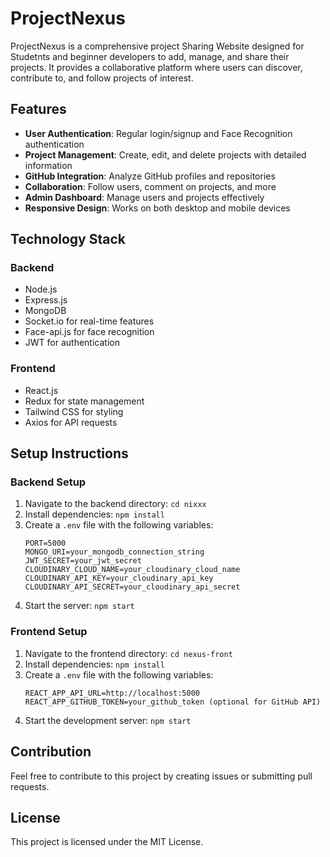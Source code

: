 # ProjectNexus

ProjectNexus is a comprehensive project Sharing Website designed for Studetnts and beginner developers to add, manage, and share their projects. It provides a collaborative platform where users can discover, contribute to, and follow projects of interest.

## Features

- **User Authentication**: Regular login/signup and Face Recognition authentication
- **Project Management**: Create, edit, and delete projects with detailed information
- **GitHub Integration**: Analyze GitHub profiles and repositories
- **Collaboration**: Follow users, comment on projects, and more
- **Admin Dashboard**: Manage users and projects effectively
- **Responsive Design**: Works on both desktop and mobile devices

## Technology Stack

### Backend
- Node.js
- Express.js
- MongoDB
- Socket.io for real-time features
- Face-api.js for face recognition
- JWT for authentication

### Frontend
- React.js
- Redux for state management
- Tailwind CSS for styling
- Axios for API requests

## Setup Instructions

### Backend Setup
1. Navigate to the backend directory: `cd nixxx`
2. Install dependencies: `npm install`
3. Create a `.env` file with the following variables:
   ```
   PORT=5000
   MONGO_URI=your_mongodb_connection_string
   JWT_SECRET=your_jwt_secret
   CLOUDINARY_CLOUD_NAME=your_cloudinary_cloud_name
   CLOUDINARY_API_KEY=your_cloudinary_api_key
   CLOUDINARY_API_SECRET=your_cloudinary_api_secret
   ```
4. Start the server: `npm start`

### Frontend Setup
1. Navigate to the frontend directory: `cd nexus-front`
2. Install dependencies: `npm install`
3. Create a `.env` file with the following variables:
   ```
   REACT_APP_API_URL=http://localhost:5000
   REACT_APP_GITHUB_TOKEN=your_github_token (optional for GitHub API)
   ```
4. Start the development server: `npm start`

## Contribution

Feel free to contribute to this project by creating issues or submitting pull requests.

## License

This project is licensed under the MIT License. 
